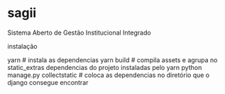 # sagii
Sistema Aberto de Gestão Institucional Integrado

instalação

yarn # instala as dependencias
yarn build # compila assets e agrupa no static_extras dependencias do projeto instaladas pelo yarn
python manage.py collectstatic # coloca as dependencias no diretório que o django consegue encontrar